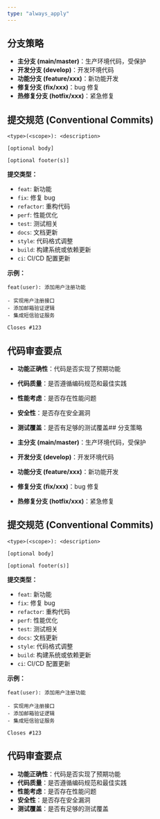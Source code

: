 ```yaml
---
type: "always_apply"
---
```


## 分支策略

- **主分支 (main/master)**：生产环境代码，受保护
- **开发分支 (develop)**：开发环境代码
- **功能分支 (feature/xxx)**：新功能开发
- **修复分支 (fix/xxx)**：bug 修复
- **热修复分支 (hotfix/xxx)**：紧急修复

## 提交规范 (Conventional Commits)

```
<type>(<scope>): <description>

[optional body]

[optional footer(s)]
```

**提交类型：**

- `feat`: 新功能
- `fix`: 修复 bug
- `refactor`: 重构代码
- `perf`: 性能优化
- `test`: 测试相关
- `docs`: 文档更新
- `style`: 代码格式调整
- `build`: 构建系统或依赖更新
- `ci`: CI/CD 配置更新

**示例：**

```
feat(user): 添加用户注册功能

- 实现用户注册接口
- 添加邮箱验证逻辑
- 集成短信验证服务

Closes #123
```

## 代码审查要点

- **功能正确性**：代码是否实现了预期功能
- **代码质量**：是否遵循编码规范和最佳实践
- **性能考虑**：是否存在性能问题
- **安全性**：是否存在安全漏洞
- **测试覆盖**：是否有足够的测试覆盖## 分支策略

- **主分支 (main/master)**：生产环境代码，受保护
- **开发分支 (develop)**：开发环境代码
- **功能分支 (feature/xxx)**：新功能开发
- **修复分支 (fix/xxx)**：bug 修复
- **热修复分支 (hotfix/xxx)**：紧急修复

## 提交规范 (Conventional Commits)

```
<type>(<scope>): <description>

[optional body]

[optional footer(s)]
```

**提交类型：**

- `feat`: 新功能
- `fix`: 修复 bug
- `refactor`: 重构代码
- `perf`: 性能优化
- `test`: 测试相关
- `docs`: 文档更新
- `style`: 代码格式调整
- `build`: 构建系统或依赖更新
- `ci`: CI/CD 配置更新

**示例：**

```
feat(user): 添加用户注册功能

- 实现用户注册接口
- 添加邮箱验证逻辑
- 集成短信验证服务

Closes #123
```

## 代码审查要点

- **功能正确性**：代码是否实现了预期功能
- **代码质量**：是否遵循编码规范和最佳实践
- **性能考虑**：是否存在性能问题
- **安全性**：是否存在安全漏洞
- **测试覆盖**：是否有足够的测试覆盖